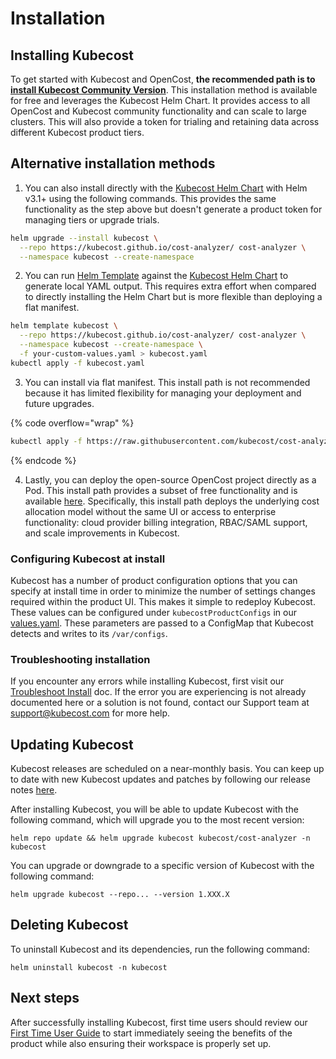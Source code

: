 # Installation

## Installing Kubecost

To get started with Kubecost and OpenCost, **the recommended path is to** [**install Kubecost Community Version**](https://kubecost.com/install). This installation method is available for free and leverages the Kubecost Helm Chart. It provides access to all OpenCost and Kubecost community functionality and can scale to large clusters. This will also provide a token for trialing and retaining data across different Kubecost product tiers.

## Alternative installation methods

1. You can also install directly with the [Kubecost Helm Chart](https://github.com/kubecost/cost-analyzer-helm-chart/) with Helm v3.1+ using the following commands. This provides the same functionality as the step above but doesn't generate a product token for managing tiers or upgrade trials.

```bash
helm upgrade --install kubecost \
  --repo https://kubecost.github.io/cost-analyzer/ cost-analyzer \
  --namespace kubecost --create-namespace
```

2. You can run [Helm Template](https://helm.sh/docs/helm/helm\_template/) against the [Kubecost Helm Chart](https://github.com/kubecost/cost-analyzer-helm-chart/) to generate local YAML output. This requires extra effort when compared to directly installing the Helm Chart but is more flexible than deploying a flat manifest.

```bash
helm template kubecost \
  --repo https://kubecost.github.io/cost-analyzer/ cost-analyzer \
  --namespace kubecost --create-namespace \
  -f your-custom-values.yaml > kubecost.yaml
kubectl apply -f kubecost.yaml
```

3. You can install via flat manifest. This install path is not recommended because it has limited flexibility for managing your deployment and future upgrades.

{% code overflow="wrap" %}
```bash
kubectl apply -f https://raw.githubusercontent.com/kubecost/cost-analyzer-helm-chart/develop/kubecost.yaml
```
{% endcode %}

4. Lastly, you can deploy the open-source OpenCost project directly as a Pod. This install path provides a subset of free functionality and is available [here](https://www.opencost.io/docs/install). Specifically, this install path deploys the underlying cost allocation model without the same UI or access to enterprise functionality: cloud provider billing integration, RBAC/SAML support, and scale improvements in Kubecost.

### Configuring Kubecost at install

Kubecost has a number of product configuration options that you can specify at install time in order to minimize the number of settings changes required within the product UI. This makes it simple to redeploy Kubecost. These values can be configured under `kubecostProductConfigs` in our [values.yaml](https://github.com/kubecost/cost-analyzer-helm-chart/blob/bb8bcb570e6c52db2ed603f69691ac8a47ff4a26/cost-analyzer/values.yaml#L335). These parameters are passed to a ConfigMap that Kubecost detects and writes to its `/var/configs`.

### Troubleshooting installation

If you encounter any errors while installing Kubecost, first visit our [Troubleshoot Install](https://docs.kubecost.com/troubleshooting/troubleshoot-install) doc. If the error you are experiencing is not already documented here or a solution is not found, contact our Support team at support@kubecost.com for more help.

## Updating Kubecost

Kubecost releases are scheduled on a near-monthly basis. You can keep up to date with new Kubecost updates and patches by following our release notes [here](https://github.com/kubecost/cost-analyzer-helm-chart/releases).

After installing Kubecost, you will be able to update Kubecost with the following command, which will upgrade you to the most recent version:

```
helm repo update && helm upgrade kubecost kubecost/cost-analyzer -n kubecost
```

You can upgrade or downgrade to a specific version of Kubecost with the following command:

```
helm upgrade kubecost --repo... --version 1.XXX.X
```

## Deleting Kubecost

To uninstall Kubecost and its dependencies, run the following command:

```
helm uninstall kubecost -n kubecost
```

## Next steps

After successfully installing Kubecost, first time users should review our [First Time User Guide](https://docs.kubecost.com/install-and-configure/install/first-time-user-guide) to start immediately seeing the benefits of the product while also ensuring their workspace is properly set up.
